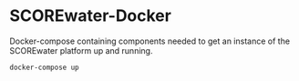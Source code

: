 # SCOREwater-Docker

Docker-compose containing components needed to get an instance of the SCOREwater platform up and running.

```
docker-compose up
```
